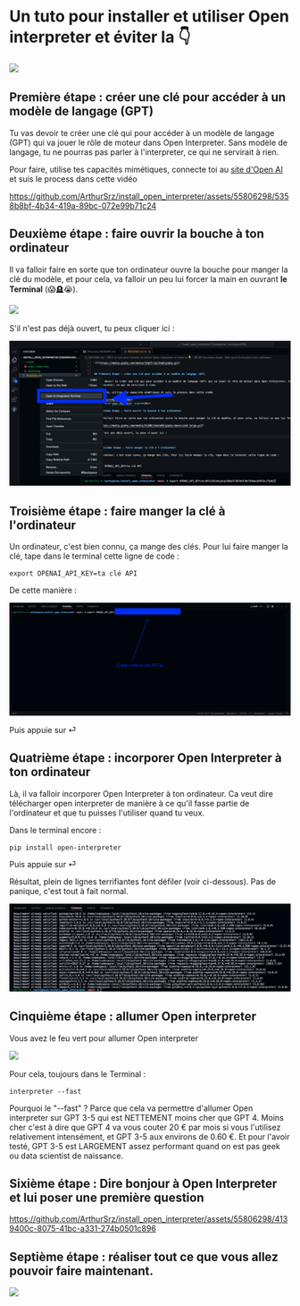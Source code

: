 # Un tuto pour installer et utiliser Open interpreter et éviter la 👇


![](https://media.giphy.com/media/1EghTrigJJhq8/giphy.gif)



## Première étape : créer une clé pour accéder à un modèle de langage (GPT)

Tu vas devoir te créer une clé qui pour accéder à un modèle de langage (GPT) qui va jouer le rôle de moteur dans Open Interpreter. Sans modèle de langage, tu ne pourras pas parler à l'interpreter, ce qui ne servirait à rien. 

Pour faire, utilise tes capacités mimétiques, connecte toi au [site d'Open AI](https://platform.openai.com/) et suis le process dans cette vidéo 


https://github.com/ArthurSrz/install_open_interpreter/assets/55806298/5358b8bf-4b34-419a-89bc-072e99b71c24



## Deuxième étape : faire ouvrir la bouche à ton ordinateur

Il va falloir faire en sorte que ton ordinateur ouvre la bouche pour manger la clé du modèle, et pour cela, va falloir un peu lui forcer la main en ouvrant **le Terminal** (😱🪦😭).  

![](https://media.giphy.com/media/91ZWDiiGwCeE8/giphy-downsized-large.gif)

S'il n'est pas déjà ouvert, tu peux cliquer ici : 

![](media/step2..png)



## Troisième étape : faire manger la clé à l'ordinateur

Un ordinateur, c'est bien connu, ça mange des clés. Pour lui faire manger la clé, tape dans le terminal cette ligne de code :

```
export OPENAI_API_KEY=ta clé API
```

De cette manière :

![](media/step3.png)

Puis appuie sur ⏎


## Quatrième étape : incorporer Open Interpreter à ton ordinateur

Là, il va falloir incorporer Open Interpreter à ton ordinateur. Ca veut dire télécharger open interpreter de manière à ce qu'il fasse partie de l'ordinateur et que tu puisses l'utiliser quand tu veux. 

Dans le terminal encore : 

```
pip install open-interpreter
```

Puis appuie sur ⏎

Résultat, plein de lignes terrifiantes font défiler (voir ci-dessous). Pas de panique, c'est tout à fait normal. 

![](media/step4.png)


## Cinquième étape : allumer Open interpreter

Vous avez le feu vert pour allumer Open interpreter

![](https://media.giphy.com/media/l17DK2vrv0lkl776pn/giphy.gif)


Pour cela, toujours dans le Terminal : 

```
interpreter --fast
```

Pourquoi le "--fast" ? Parce que cela va permettre d'allumer Open interpreter sur GPT 3-5 qui est NETTEMENT moins cher que GPT 4. Moins cher c'est à dire que GPT 4 va vous couter 20 € par mois si vous l'utilisez relativement intensément, et GPT 3-5 aux environs de 0.60 €. Et pour l'avoir testé, GPT 3-5 est LARGEMENT assez performant quand on est pas geek ou data scientist de naissance. 

## Sixième étape : Dire bonjour à Open Interpreter et lui poser une première question



https://github.com/ArthurSrz/install_open_interpreter/assets/55806298/4139400c-8075-41bc-a331-274b0501c896



## Septième étape : réaliser tout ce que vous allez pouvoir faire maintenant.

![](https://media.giphy.com/media/XUFPGrX5Zis6Y/giphy.gif)
